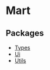 # Mart

## Packages

- [Types](https://github.com/martendebruijn/mart/tree/main/packages/types)
- [Ui](https://github.com/martendebruijn/mart/tree/main/packages/ui)
- [Utils](https://github.com/martendebruijn/mart/tree/main/packages/Utils)
